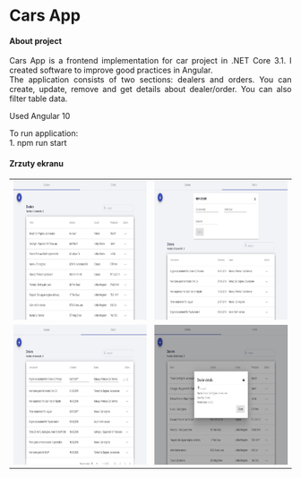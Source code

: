 <h1>Cars App</h1>

<h4>About project</h4>

<p align="justify">Cars App is a frontend implementation for car project in .NET Core 3.1. I created software to improve good practices in Angular. <br>
The application consists of two sections: dealers and orders. You can create, update, remove and get details about dealer/order. You can also filter table data.

Used Angular 10 </p>

<p align="justify">To run application:<br>
1. npm run start
</p>

<h4>Zrzuty ekranu</h4>

| | |
| :---: | :---: |
| <img src="https://github.com/Dorota1997/cars-api-angular/blob/images/images/cars1.PNG" alt="#toadd" width="630" height="250"/> | <img src="https://github.com/Dorota1997/cars-api-angular/blob/images/images/cars2.PNG" alt="#toadd" width="630" height="250"/> |
| <img src="https://github.com/Dorota1997/cars-api-angular/blob/images/images/cars3.PNG" alt="#toadd" width="630" height="250"/> | <img src="https://github.com/Dorota1997/cars-api-angular/blob/images/images/cars4.PNG" alt="#toadd" width="630" height="250"/> |
